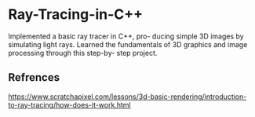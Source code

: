 # Ray-Tracing-in-C++
Implemented a basic ray tracer in C++, pro-
ducing simple 3D images by simulating light
rays. Learned the fundamentals of 3D graphics
and image processing through this step-by-
step project.
## Refrences
https://www.scratchapixel.com/lessons/3d-basic-rendering/introduction-to-ray-tracing/how-does-it-work.html

